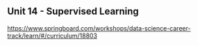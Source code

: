 
## Unit 14 - Supervised Learning

https://www.springboard.com/workshops/data-science-career-track/learn/#/curriculum/18803

